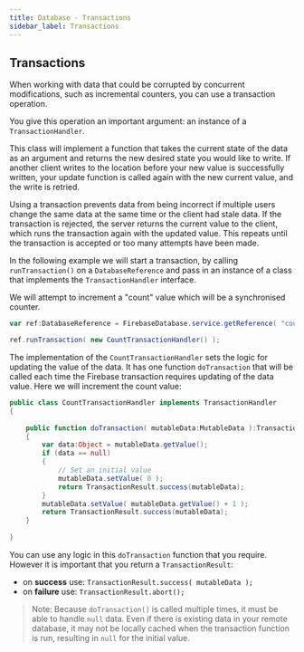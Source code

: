 ```yaml
---
title: Database - Transactions
sidebar_label: Transactions
---
```


## Transactions

When working with data that could be corrupted by concurrent modifications, such 
as incremental counters, you can use a transaction operation. 

You give this operation an important argument: an instance of a `TransactionHandler`.

This class will implement a function that takes the current state of the data as an 
argument and returns the new desired state you would like to write. If another client 
writes to the location before your new value is successfully written, your update 
function is called again with the new current value, and the write is retried.

Using a transaction prevents data from being incorrect if multiple users change the 
same data at the same time or the client had stale data. If the transaction is rejected, 
the server returns the current value to the client, which runs the transaction again 
with the updated value. This repeats until the transaction is accepted or too many 
attempts have been made.


In the following example we will start a transaction, by calling `runTransaction()` 
on a `DatabaseReference` and pass in an instance of a class that implements the 
`TransactionHandler` interface. 

We will attempt to increment a "count" value which will be a synchronised counter.

```actionscript
var ref:DatabaseReference = FirebaseDatabase.service.getReference( "count" );

ref.runTransaction( new CountTransactionHandler() );
```

The implementation of the `CountTransactionHandler` sets the logic for updating 
the value of the data. It has one function `doTransaction` that will be called 
each time the Firebase transaction requires updating of the data value.
Here we will increment the count value:

```actionscript
public class CountTransactionHandler implements TransactionHandler
{
	
	public function doTransaction( mutableData:MutableData ):TransactionResult
	{
		var data:Object = mutableData.getValue();
		if (data == null)
		{
			// Set an initial value
			mutableData.setValue( 0 );
			return TransactionResult.success(mutableData);
		}
		mutableData.setValue( mutableData.getValue() + 1 );
		return TransactionResult.success(mutableData);
	}
	
}
```

You can use any logic in this `doTransaction` function that you require. However it 
is important that you return a `TransactionResult`:

- on **success** use: `TransactionResult.success( mutableData );`
- on **failure** use: `TransactionResult.abort();`


> 
> Note: Because `doTransaction()` is called multiple times, it must be able to handle 
> `null` data. Even if there is existing data in your remote database, it may not be 
> locally cached when the transaction function is run, resulting in `null` for the 
> initial value.
>

